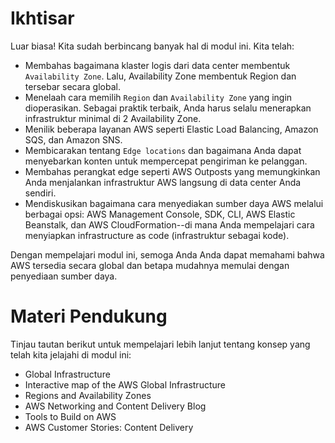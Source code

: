 # Ikhtisar
Luar biasa! Kita sudah berbincang banyak hal di modul ini. Kita telah:

  - Membahas bagaimana klaster logis dari data center membentuk `Availability Zone`. Lalu, Availability Zone membentuk Region dan tersebar secara global.
  - Menelaah cara memilih `Region` dan `Availability Zone` yang ingin dioperasikan. Sebagai praktik terbaik, Anda harus selalu menerapkan infrastruktur minimal di 2 Availability Zone.
  - Menilik beberapa layanan AWS seperti Elastic Load Balancing, Amazon SQS, dan Amazon SNS.
  - Membicarakan tentang `Edge locations` dan bagaimana Anda dapat menyebarkan konten untuk mempercepat pengiriman ke pelanggan.
  - Membahas perangkat edge seperti AWS Outposts yang memungkinkan Anda menjalankan infrastruktur AWS langsung di data center Anda sendiri.
  - Mendiskusikan bagaimana cara menyediakan sumber daya AWS melalui berbagai opsi: AWS Management Console, SDK, CLI, AWS Elastic Beanstalk, dan AWS CloudFormation--di mana Anda mempelajari cara menyiapkan infrastructure as code (infrastruktur sebagai kode).

Dengan mempelajari modul ini, semoga Anda Anda dapat memahami bahwa AWS tersedia secara global dan betapa mudahnya memulai dengan penyediaan sumber daya.

# Materi Pendukung
Tinjau tautan berikut untuk mempelajari lebih lanjut tentang konsep yang telah kita jelajahi di modul ini:

  - Global Infrastructure
  - Interactive map of the AWS Global Infrastructure
  - Regions and Availability Zones
  - AWS Networking and Content Delivery Blog
  - Tools to Build on AWS
  - AWS Customer Stories: Content Delivery